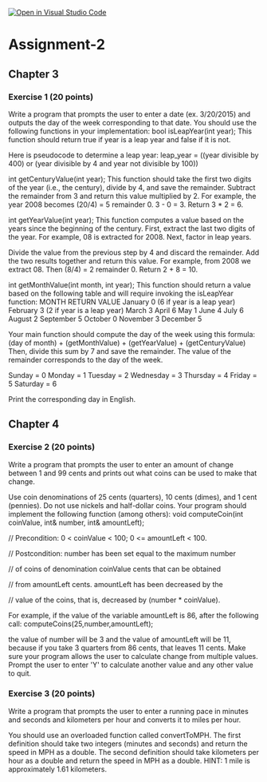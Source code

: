 [![Open in Visual Studio Code](https://classroom.github.com/assets/open-in-vscode-f059dc9a6f8d3a56e377f745f24479a46679e63a5d9fe6f495e02850cd0d8118.svg)](https://classroom.github.com/online_ide?assignment_repo_id=5589500&assignment_repo_type=AssignmentRepo)
# Assignment-2

## Chapter 3

### Exercise 1 (20 points)

Write a program that prompts the user to enter a date (ex. 3/20/2015) and outputs the day of the week corresponding to that date. You should use the following functions in your implementation: bool isLeapYear(int year); This function should return true if year is a leap year and false if it is not. 

Here is pseudocode to determine a leap year: leap_year = ((year divisible by 400) or (year divisible by 4 and year not divisible by 100)) 

int getCenturyValue(int year); This function should take the first two digits of the year (i.e., the century), divide by 4, and save the remainder. Subtract the remainder from 3 and return this value multiplied by 2. For example, the year 2008 becomes (20/4) = 5 remainder 0. 3 - 0 = 3. Return 3 * 2 = 6. 

int getYearValue(int year); This function computes a value based on the years since the beginning of the century. First, extract the last two digits of the year. For example, 08 is extracted for 2008. Next, factor in leap years. 

Divide the value from the previous step by 4 and discard the remainder. Add the two results together and return this value. For example, from 2008 we extract 08. Then (8/4) = 2 remainder 0. Return 2 + 8 = 10. 

int getMonthValue(int month, int year); This function should return a value based on the following table and will require invoking the isLeapYear function: MONTH RETURN VALUE January 0 (6 if year is a leap year) February 3 (2 if year is a leap year) March 3 April 6 May 1 June 4 July 6 August 2 September 5 October 0 November 3 December 5

Your main function should compute the day of the week using this formula:
(day of month) + (getMonthValue) + (getYearValue) + (getCenturyValue)
Then, divide this sum by 7 and save the remainder. The value of the remainder
corresponds to the day of the week.

Sunday = 0
Monday = 1
Tuesday = 2
Wednesday = 3
Thursday = 4
Friday = 5
Saturday = 6

Print the corresponding day in English.


## Chapter 4
### Exercise 2 (20 points)

Write a program that prompts the user to enter an amount of change between 1 and 99
cents and prints out what coins can be used to make that change. 

Use coin denominations
of 25 cents (quarters), 10 cents (dimes), and 1 cent (pennies). Do not use nickels
and half-dollar coins. Your program should implement the following function (among others):
void computeCoin(int coinValue, int& number, int& amountLeft);

// Precondition: 0 < coinValue < 100; 0 <= amountLeft < 100.

// Postcondition: number has been set equal to the maximum number

// of coins of denomination coinValue cents that can be obtained

// from amountLeft cents. amountLeft has been decreased by the

// value of the coins, that is, decreased by (number * coinValue).

For example, if the value of the variable amountLeft is 86, after the following call:
computeCoins(25,number,amountLeft);

the value of number will be 3 and the value of amountLeft will be 11, because if you take
3 quarters from 86 cents, that leaves 11 cents.
Make sure your program allows the user to calculate change from multiple values. Prompt the
user to enter 'Y' to calculate another value and any other value to quit.

### Exercise 3 (20 points)

Write a program that prompts the user to enter a running pace in minutes and
seconds and kilometers per hour and converts it to miles per hour.

You should use an overloaded function called convertToMPH. The first definition
should take two integers (minutes and seconds) and return the speed in MPH as
a double. The second definition should take kilometers per hour as a double and
return the speed in MPH as a double. HINT: 1 mile is approximately 1.61 kilometers.
